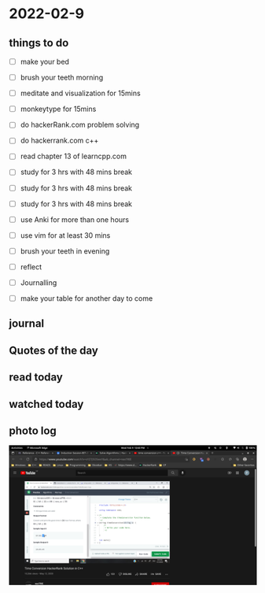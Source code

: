# 2022-02-9

## things to do 

- [ ] make your bed
- [ ] brush your teeth morning
- [ ] meditate and visualization for 15mins
- [ ] monkeytype for 15mins

- [ ] do hackerRank.com problem solving 
- [ ] do hackerrank.com c++
- [ ] read chapter 13 of learncpp.com


- [ ] study for 3 hrs with 48 mins break
- [ ] study for 3 hrs with 48 mins break
- [ ] study for 3 hrs with 48 mins break


- [ ] use Anki for more than one hours 
- [ ] use vim for at least 30 mins 


- [ ] brush your teeth in evening
- [ ] reflect
- [ ] Journalling
- [ ] make your table for another day to come 

## journal 

## Quotes of the day  

## read today 

## watched today 

## photo log



!["image"](./media/Screenshot-from-2022-02-09-12-43-47.png)